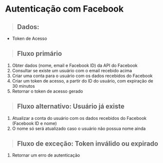 # Autenticação com Facebook

> ## Dados:
* Token de Acesso

> ## Fluxo primário
1. Obter dados (nome, email e Facebook ID) da API do Facebook
2. Consultar se existe um usuário com o email recebido acima
3. Criar uma conta para o usuário com os dados recebidos do Facebook
4. Criar um token de acesso, a partir do ID do usuário, com expiração de 30 minutos
5. Retornar o token de acesso gerado

> ## Fluxo alternativo: Usuário já existe
1. Atualizar a conta do usuário com os dados recebidos do Facebook (Facebook ID e nome)
2. O nome só será atualizado caso o usuário não possua nome ainda

> ## Fluxo de exceção: Token inválido ou expirado
1. Retornar um erro de autenticação
